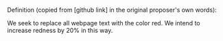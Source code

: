 Definition (copied from [github link] in the original proposer's own words):

We seek to replace all webpage text with the color red. We intend to increase redness by 20% in this way.
